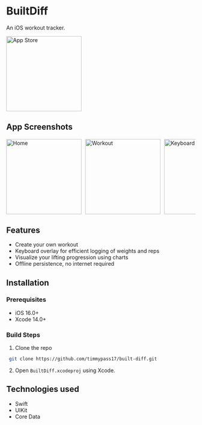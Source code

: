 # BuiltDiff
An iOS workout tracker.

<a href="https://apps.apple.com/us/app/builtdiff/id6478643263">
  <img src="https://upload.wikimedia.org/wikipedia/commons/3/3c/Download_on_the_App_Store_Badge.svg" alt="App Store" width="200 style="padding-bottom: 20px;"/>
</a>

## App Screenshots
<div style="display: flex; overflow-x: auto; margin-top: 20px;">
    <img src="https://is1-ssl.mzstatic.com/image/thumb/PurpleSource122/v4/7c/0e/17/7c0e171e-983e-6735-b5ee-0d9bde25a6f9/9c99ad1d-45a7-4bc6-843a-2d04a92e879c_home.jpeg/400x800bb.png" alt="Home" width="200" style="margin-right: 10px;">
    <img src="https://is1-ssl.mzstatic.com/image/thumb/PurpleSource122/v4/5f/15/69/5f156920-35e8-64c2-6f0a-640ff1b2d738/bfba6acb-b924-426f-a3fb-b44d472b572d_detail.jpeg/400x800bb.png" alt="Workout" width="200" style="margin-right: 10px;">
    <img src="https://is1-ssl.mzstatic.com/image/thumb/PurpleSource122/v4/e0/13/b0/e013b0ee-6b60-4bf7-8a1b-25ed5ac20b35/c67d97f0-e846-46bc-b4e9-47d686ddb9e8_keyboard.jpeg/400x800bb.png" alt="Keyboard" width="200" style="margin-right: 10px;">
    <img src="https://is1-ssl.mzstatic.com/image/thumb/PurpleSource122/v4/d2/bb/47/d2bb4743-8129-b3bb-1e0b-eda45743a568/7d9ba07d-22ce-4bbe-8c8b-f9fbd74709db_log.jpeg/400x800bb.png" alt="History" width="200" style="margin-right: 10px;">
    <img src="https://is1-ssl.mzstatic.com/image/thumb/PurpleSource122/v4/0b/44/4d/0b444d21-5931-0c24-6486-71e38eac945b/cd3285e0-6991-4d46-a95f-81cb99bd6539_progress.jpeg/400x800bb.png" alt="Progress" width="200" style="margin-right: 10px;">
    <img src="https://is1-ssl.mzstatic.com/image/thumb/PurpleSource112/v4/05/78/dc/0578dc6d-42df-503d-8b54-57ad09a1ee48/d19242b7-031c-49ed-94af-6d435314020a_progresDetail.jpeg/400x800bb.png" alt="Progress Detail" width="200" style="margin-right: 10px;">
    <img src="https://is1-ssl.mzstatic.com/image/thumb/PurpleSource122/v4/55/e0/c2/55e0c2b2-2b29-5838-1968-540b55643074/3d316c6f-764b-48f4-ad48-8c1e57185848_settings.jpeg/400x800bb.png" alt="Settings" width="200" style="margin-right: 10px;">
</div>

## Features
- Create your own workout
- Keyboard overlay for efficient logging of weights and reps
- Visualize your lifting progression using charts
- Offline persistence, no internet required

## Installation

### Prerequisites
- iOS 16.0+
- Xcode 14.0+

### Build Steps
1. Clone the repo
  ```sh
   git clone https://github.com/timmypass17/built-diff.git
   ```
2. Open `BuiltDiff.xcodeproj` using Xcode.
   
## Technologies used
- Swift
- UIKit
- Core Data
